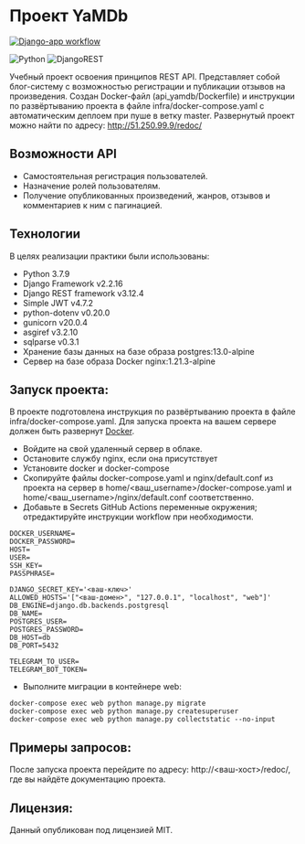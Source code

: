 # Проект YaMDb
[![Django-app workflow](https://github.com/Kroks4502/yamdb_final/actions/workflows/yamdb_workflow.yml/badge.svg)](https://github.com/Kroks4502/yamdb_final/actions/workflows/yamdb_workflow.yml)

![Python](https://img.shields.io/badge/python-3670A0?style=for-the-badge&logo=python&logoColor=ffdd54)
![DjangoREST](https://img.shields.io/badge/DJANGO-REST-ff1709?style=for-the-badge&logo=django&logoColor=white&color=ff1709&labelColor=gray)

Учебный проект освоения принципов REST API. Представляет собой блог-систему
с возможностью регистрации и публикации отзывов на произведения. Создан Docker-файл (api_yamdb/Dockerfile) и 
инструкции по развёртыванию проекта в файле infra/docker-compose.yaml с автоматическим деплоем при пуше в ветку master.
Развернутый проект можно найти по адресу: http://51.250.99.9/redoc/


## Возможности API
- Самостоятельная регистрация пользователей.
- Назначение ролей пользователям.
- Получение опубликованных произведений, жанров, отзывов и комментариев к ним с пагинацией.

## Технологии
В целях реализации практики были использованы:
- Python 3.7.9
- Django Framework v2.2.16
- Django REST framework v3.12.4
- Simple JWT v4.7.2
- python-dotenv v0.20.0
- gunicorn v20.0.4
- asgiref v3.2.10
- sqlparse v0.3.1
- Хранение базы данных на базе образа postgres:13.0-alpine
- Сервер на базе образа Docker nginx:1.21.3-alpine

## Запуск проекта:

В проекте подготовлена инструкция по развёртыванию проекта в файле infra/docker-compose.yaml. 
Для запуска проекта на вашем сервере должен быть развернут [Docker](https://www.docker.com/).

- Войдите на свой удаленный сервер в облаке.
- Остановите службу nginx, если она присутствует
- Установите docker и docker-compose
- Скопируйте файлы docker-compose.yaml и nginx/default.conf из проекта на сервер в home/<ваш_username>/docker-compose.yaml и home/<ваш_username>/nginx/default.conf соответственно.
- Добавьте в Secrets GitHub Actions переменные окружения; отредактируйте инструкции workflow при необходимости.

```
DOCKER_USERNAME=
DOCKER_PASSWORD=
HOST=
USER=
SSH_KEY=
PASSPHRASE=

DJANGO_SECRET_KEY='<ваш-ключ>'
ALLOWED_HOSTS='["<ваш-домен>", "127.0.0.1", "localhost", "web"]'
DB_ENGINE=django.db.backends.postgresql
DB_NAME=
POSTGRES_USER=
POSTGRES_PASSWORD=
DB_HOST=db
DB_PORT=5432

TELEGRAM_TO_USER=
TELEGRAM_BOT_TOKEN=
```

- Выполните миграции в контейнере web:

```
docker-compose exec web python manage.py migrate
docker-compose exec web python manage.py createsuperuser
docker-compose exec web python manage.py collectstatic --no-input
```

## Примеры запросов:

После запуска проекта перейдите по адресу: http://<ваш-хост>/redoc/, где вы найдёте документацию проекта.

## Лицензия:

Данный опубликован под лицензией MIT.
